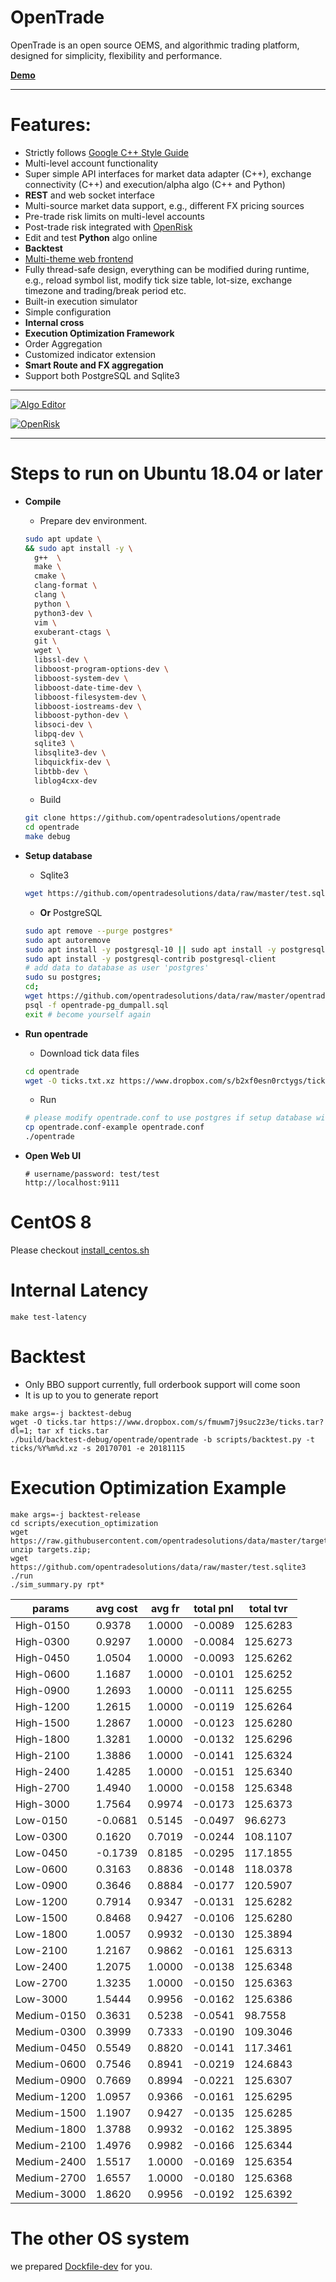# OpenTrade

OpenTrade is an open source OEMS, and algorithmic trading platform, designed for simplicity, flexibility and performance. 

[**Demo**](http://demo.opentradesolutions.com)

---

# Features:
* Strictly follows [Google C++ Style Guide](https://google.github.io/styleguide/cppguide.html)
* Multi-level account functionality
* Super simple API interfaces for market data adapter (C++), exchange connectivity (C++) and execution/alpha algo (C++ and Python)
* **REST** and web socket interface
* Multi-source market data support, e.g., different FX pricing sources
* Pre-trade risk limits on multi-level accounts
* Post-trade risk integrated with [OpenRisk](https://github.com/opentradesolutions/openrisk)
* Edit and test **Python** algo online
* **Backtest**
* [Multi-theme web frontend](http://demo.opentradesolutions.com)
* Fully thread-safe design, everything can be modified during runtime, e.g., reload symbol list, modify tick size table, lot-size, exchange timezone and trading/break period etc.
* Built-in execution simulator
* Simple configuration
* **Internal cross**
* **Execution Optimization Framework**
* Order Aggregation
* Customized indicator extension
* **Smart Route and FX aggregation**
* Support both PostgreSQL and Sqlite3

---

[![Algo Editor](https://github.com/opentradesolutions/opentrade/blob/master/imgs/algo-editor.png)](https://raw.githubusercontent.com/opentradesolutions/opentrade/master/imgs/algo-editor.png)

[![OpenRisk](https://github.com/opentradesolutions/openrisk/blob/master/image.png)](https://raw.githubusercontent.com/opentradesolutions/openrisk/master/image.png)

---

# Steps to run on Ubuntu 18.04 or later
* **Compile**
  * Prepare dev environment.
  ```bash
  sudo apt update \
  && sudo apt install -y \
    g++  \
    make \
    cmake \
    clang-format \
    clang \
    python \
    python3-dev \
    vim \
    exuberant-ctags \
    git \
    wget \
    libssl-dev \
    libboost-program-options-dev \
    libboost-system-dev \
    libboost-date-time-dev \
    libboost-filesystem-dev \
    libboost-iostreams-dev \
    libboost-python-dev \
    libsoci-dev \
    libpq-dev \
    sqlite3 \
    libsqlite3-dev \
    libquickfix-dev \
    libtbb-dev \
    liblog4cxx-dev
  ```

  * Build
  ```bash
  git clone https://github.com/opentradesolutions/opentrade
  cd opentrade
  make debug
  ```
  
* **Setup database**
   * Sqlite3
   ```bash
   wget https://github.com/opentradesolutions/data/raw/master/test.sqlite3
   ```

   * **Or** PostgreSQL
   ```bash
   sudo apt remove --purge postgres*
   sudo apt autoremove
   sudo apt install -y postgresql-10 || sudo apt install -y postgresql-11
   sudo apt install -y postgresql-contrib postgresql-client
   # add data to database as user 'postgres'
   sudo su postgres;
   cd;
   wget https://github.com/opentradesolutions/data/raw/master/opentrade-pg_dumpall.sql
   psql -f opentrade-pg_dumpall.sql
   exit # become yourself again
   ```
 
* **Run opentrade**
   * Download tick data files
   ```bash
   cd opentrade
   wget -O ticks.txt.xz https://www.dropbox.com/s/b2xf0esn0rctygs/ticks.txt.xz?dl=1
   ```
   * Run
   ```Bash
   # please modify opentrade.conf to use postgres if setup database with PostgreSQL
   cp opentrade.conf-example opentrade.conf
   ./opentrade
   ```
   
* **Open Web UI**
   ```
   # username/password: test/test
   http://localhost:9111
   ```
   
# CentOS 8

 Please checkout [install_centos.sh](https://github.com/opentradesolutions/opentrade/blob/master/install_centos.sh)

# Internal Latency
  ```
  make test-latency
  ```
   
# Backtest
  * Only BBO support currently, full orderbook support will come soon
  * It is up to you to generate report
  ```
  make args=-j backtest-debug
  wget -O ticks.tar https://www.dropbox.com/s/fmuwm7j9suc2z3e/ticks.tar?dl=1; tar xf ticks.tar
  ./build/backtest-debug/opentrade/opentrade -b scripts/backtest.py -t ticks/%Y%m%d.xz -s 20170701 -e 20181115
  ```
  
# Execution Optimization Example
  ```
  make args=-j backtest-release
  cd scripts/execution_optimization
  wget https://raw.githubusercontent.com/opentradesolutions/data/master/targets.zip; unzip targets.zip;
  wget https://github.com/opentradesolutions/data/raw/master/test.sqlite3
  ./run
  ./sim_summary.py rpt*
  ```

|    params          |    avg cost        |    avg fr          |    total pnl       |    total tvr       |
|--------------------|--------------------|--------------------|--------------------|--------------------|
|    High-0150       |    0.9378          |    1.0000          |    -0.0089         |    125.6283        |
|    High-0300       |    0.9297          |    1.0000          |    -0.0084         |    125.6273        |
|    High-0450       |    1.0504          |    1.0000          |    -0.0093         |    125.6262        |
|    High-0600       |    1.1687          |    1.0000          |    -0.0101         |    125.6252        |
|    High-0900       |    1.2693          |    1.0000          |    -0.0111         |    125.6255        |
|    High-1200       |    1.2615          |    1.0000          |    -0.0119         |    125.6264        |
|    High-1500       |    1.2867          |    1.0000          |    -0.0123         |    125.6280        |
|    High-1800       |    1.3281          |    1.0000          |    -0.0132         |    125.6296        |
|    High-2100       |    1.3886          |    1.0000          |    -0.0141         |    125.6324        |
|    High-2400       |    1.4285          |    1.0000          |    -0.0151         |    125.6340        |
|    High-2700       |    1.4940          |    1.0000          |    -0.0158         |    125.6348        |
|    High-3000       |    1.7564          |    0.9974          |    -0.0173         |    125.6373        |
|    Low-0150        |    -0.0681         |    0.5145          |    -0.0497         |    96.6273         |
|    Low-0300        |    0.1620          |    0.7019          |    -0.0244         |    108.1107        |
|    Low-0450        |    -0.1739         |    0.8185          |    -0.0295         |    117.1855        |
|    Low-0600        |    0.3163          |    0.8836          |    -0.0148         |    118.0378        |
|    Low-0900        |    0.3646          |    0.8884          |    -0.0177         |    120.5907        |
|    Low-1200        |    0.7914          |    0.9347          |    -0.0131         |    125.6282        |
|    Low-1500        |    0.8468          |    0.9427          |    -0.0106         |    125.6280        |
|    Low-1800        |    1.0057          |    0.9932          |    -0.0130         |    125.3894        |
|    Low-2100        |    1.2167          |    0.9862          |    -0.0161         |    125.6313        |
|    Low-2400        |    1.2075          |    1.0000          |    -0.0138         |    125.6348        |
|    Low-2700        |    1.3235          |    1.0000          |    -0.0150         |    125.6363        |
|    Low-3000        |    1.5444          |    0.9956          |    -0.0162         |    125.6386        |
|    Medium-0150     |    0.3631          |    0.5238          |    -0.0541         |    98.7558         |
|    Medium-0300     |    0.3999          |    0.7333          |    -0.0190         |    109.3046        |
|    Medium-0450     |    0.5549          |    0.8820          |    -0.0141         |    117.3461        |
|    Medium-0600     |    0.7546          |    0.8941          |    -0.0219         |    124.6843        |
|    Medium-0900     |    0.7669          |    0.8994          |    -0.0221         |    125.6307        |
|    Medium-1200     |    1.0957          |    0.9366          |    -0.0161         |    125.6295        |
|    Medium-1500     |    1.1907          |    0.9427          |    -0.0135         |    125.6285        |
|    Medium-1800     |    1.3788          |    0.9932          |    -0.0162         |    125.3895        |
|    Medium-2100     |    1.4976          |    0.9982          |    -0.0166         |    125.6344        |
|    Medium-2400     |    1.5517          |    1.0000          |    -0.0169         |    125.6354        |
|    Medium-2700     |    1.6557          |    1.0000          |    -0.0180         |    125.6368        |
|    Medium-3000     |    1.8620          |    0.9956          |    -0.0192         |    125.6392        |

# The other OS system
  we prepared [Dockfile-dev](https://raw.githubusercontent.com/opentradesolutions/opentrade/master/Dockfile-dev) for you.
